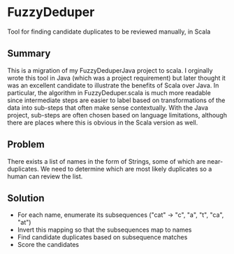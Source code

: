 FuzzyDeduper
============

Tool for finding candidate duplicates to be reviewed manually, in Scala

Summary
-------
This is a migration of my FuzzyDeduperJava project to scala. I orginally wrote this tool in Java (which was a project requirement) but later thought it was an excellent candidate to illustrate the benefits of Scala over Java. In particular, the algorithm in FuzzyDeduper.scala is much more readable since intermediate steps are easier to label based on transformations of the data into sub-steps that often make sense contextually. With the Java project, sub-steps are often chosen based on language limitations, although there are places where this is obvious in the Scala version as well.

Problem
--------
There exists a list of names in the form of Strings, some of which are near-duplicates. We need to determine which are most likely duplicates so a human can review the list.

Solution
--------
* For each name, enumerate its subsequences ("cat" -> "c", "a", "t", "ca", "at")
* Invert this mapping so that the subsequences map to names
* Find candidate duplicates based on subsequence matches
* Score the candidates
